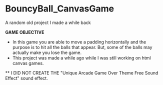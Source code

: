 # BouncyBall_CanvasGame
A random old project I made a while back


**GAME OBJECTIVE**
  - In this game you are able to move a padding horizontally and the purpose is to hit all the balls that appear. But, some of the balls may actually make you lose the game. 
  - This project was made a while ago while I was still working on html canvas games.
  
** I DID NOT CREATE THE "Unique Arcade Game Over Theme Free Sound Effect" sound effect.
